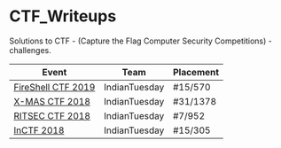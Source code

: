 # CTF_Writeups
Solutions to CTF - (Capture the Flag Computer Security Competitions) - challenges.

| Event                                         | Team        | Placement |
|-----------------------------------------------|:-----------:|-----------|
|[FireShell CTF 2019](XMAS_CTF_2018/)|IndianTuesday| #15/570    |
|[X-MAS CTF 2018](XMAS_CTF_2018/)|IndianTuesday| #31/1378    |
|[RITSEC CTF 2018](RITSEC_CTF_2018/)|IndianTuesday| #7/952    |
|[InCTF 2018](InCTF_2018/)          |IndianTuesday| #15/305   |
